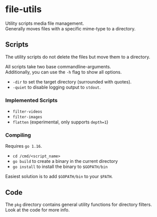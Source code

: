 # file-utils
Utility scripts media file management.  
Generally moves files with a specific mime-type to a directory.

## Scripts
The utility scripts do not delete the files but move them to a directory.  

All scripts take two base commandline-arguments.  
Additionally, you can use the `-h` flag to show all options.
- `-dir` to set the target directory (surrounded with quotes).
- `-quiet` to disable logging output to `stdout`.

### Implemented Scripts
- `filter-videos`
- `filter-images`
- `flatten` (experimental, only supports `depth=1`)

### Compiling
Requires `go 1.16`.  
- `cd /cmd/<script_name>`
- `go build` to create a binary in the current directory
- `go install` to install the binary to `$GOPATH/bin`

Easiest solution is to add `$GOPATH/bin` to your `$PATH`.


## Code 
The `pkg` directory contains general utility functions for directory filters.  
Look at the code for more info.